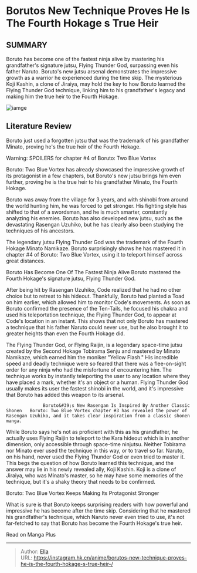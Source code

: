 # Borutos New Technique Proves He Is The Fourth Hokage s True Heir 


## SUMMARY 



  Boruto has become one of the fastest ninja alive by mastering his grandfather&#39;s signature jutsu, Flying Thunder God, surpassing even his father Naruto.   Boruto&#39;s new jutsu arsenal demonstrates the impressive growth as a warrior he experienced during the time skip.   The mysterious Koji Kashin, a clone of Jiraiya, may hold the key to how Boruto learned the Flying Thunder God technique, linking him to his grandfather&#39;s legacy and making him the true heir to the Fourth Hokage.  

![iamge](https://static1.srcdn.com/wordpress/wp-content/uploads/2023/11/minato-and-boruto.jpg)

## Literature Review

Boruto just used a forgotten jutsu that was the trademark of his grandfather Minato, proving he&#39;s the true heir of the Fourth Hokage.




Warning: SPOILERS for chapter #4 of Boruto: Two Blue Vortex




Boruto: Two Blue Vortex has already showcased the impressive growth of its protagonist in a few chapters, but Boruto&#39;s new jutsu brings him even further, proving he is the true heir to his grandfather Minato, the Fourth Hokage.

Boruto was away from the village for 3 years, and with shinobi from around the world hunting him, he was forced to get stronger. His fighting style has shifted to that of a swordsman, and he is much smarter, constantly analyzing his enemies. Boruto has also developed new jutsu, such as the devastating Rasengan Uzuhiko, but he has clearly also been studying the techniques of his ancestors.

          

The legendary jutsu Flying Thunder God was the trademark of the Fourth Hokage Minato Namikaze. Boruto surprisingly shows he has mastered it in chapter #4 of Boruto: Two Blue Vortex, using it to teleport himself across great distances.





 Boruto Has Become One Of The Fastest Ninja Alive 
Boruto mastered the Fourth Hokage&#39;s signature jutsu, Flying Thunder God.
          

After being hit by Rasengan Uzuhiko, Code realized that he had no other choice but to retreat to his hideout. Thankfully, Boruto had planted a Toad on him earlier, which allowed him to monitor Code&#39;s movements. As soon as Boruto confirmed the presence of the Ten-Tails, he focused his chakra and used his teleportation technique, the Flying Thunder God, to appear at Code&#39;s location in an instant. This shows that not only Boruto has mastered a technique that his father Naruto could never use, but he also brought it to greater heights than even the Fourth Hokage did.

The Flying Thunder God, or Flying Raijin, is a legendary space-time jutsu created by the Second Hokage Tobirama Senju and mastered by Minato Namikaze, which earned him the moniker &#34;Yellow Flash.&#34; His incredible speed and deadly technique were so feared that there was a flee-on-sight order for any ninja who had the misfortune of encountering him. The technique works by instantly teleporting the user to any location where they have placed a mark, whether it&#39;s an object or a human. Flying Thunder God usually makes its user the fastest shinobi in the world, and it&#39;s impressive that Boruto has added this weapon to its arsenal.




                  Boruto&#39;s New Rasengan Is Inspired By Another Classic Shonen   Boruto: Two Blue Vortex chapter #3 has revealed the power of Rasengan Uzuhiko, and it takes clear inspiration from a classic shonen manga.   

While Boruto says he&#39;s not as proficient with this as his grandfather, he actually uses Flying Raijin to teleport to the Kara hideout which is in another dimension, only accessible through space-time ninjutsu. Neither Tobirama nor Minato ever used the technique in this way, or to travel so far. Naruto, on his hand, never used the Flying Thunder God or even tried to master it. This begs the question of how Boruto learned this technique, and the answer may lie in his newly revealed ally, Koji Kashin. Koji is a clone of Jiraiya, who was Minato&#39;s master, so he may have some memories of the technique, but it&#39;s a shaky theory that needs to be confirmed.



 Boruto: Two Blue Vortex Keeps Making Its Protagonist Stronger 
          




What is sure is that Boruto keeps surprising readers with how powerful and impressive he has become after the time skip. Considering that he mastered his grandfather&#39;s technique, which Naruto never even tried to use, it&#39;s not far-fetched to say that Boruto has become the Fourth Hokage&#39;s true heir.

Read on Manga Plus



---

> Author: [Ella](https://instagram.hk.cn/)  
> URL: https://instagram.hk.cn/anime/borutos-new-technique-proves-he-is-the-fourth-hokage-s-true-heir-/  


